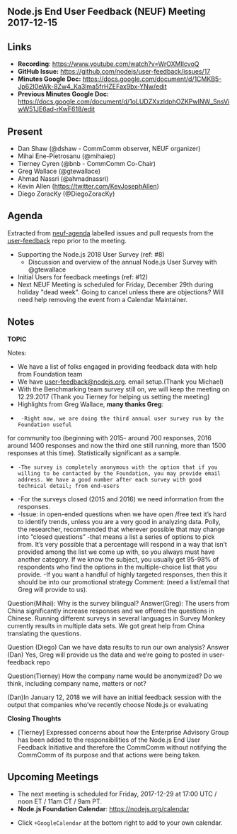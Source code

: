 ## Node.js End User Feedback (NEUF) Meeting 2017-12-15

## Links

* **Recording**: https://www.youtube.com/watch?v=WrOXMIlcvoQ 
* **GitHub Issue:** https://github.com/nodejs/user-feedback/issues/17 
* **Minutes Google Doc:** https://docs.google.com/document/d/1CMKB5-Jp62I0eWk-8Zw4_Ka3lma5frHZEFax9bx-YNw/edit
* **Previous Minutes Google Doc:** https://docs.google.com/document/d/1oLUDZXxzldphOZKPwINW_SnsViwW51JE6ad-rKwF618/edit

## Present

- Dan Shaw (@dshaw - CommComm observer, NEUF organizer)
- Mihai Ene-Pietrosanu (@mihaiep)
- Tierney Cyren (@bnb - CommComm Co-Chair)
- Greg Wallace (@gtewallace)
- Ahmad Nassri (@ahmadnassri)
- Kevin Allen (https://twitter.com/KevJosephAllen)
- Diego ZoracKy (@DiegoZoracKy)

## Agenda

Extracted from [neuf-agenda](https://github.com/nodejs/user-feedback/labels/neuf-agenda) labelled issues and pull requests from the [user-feedback](https://github.com/nodejs/user-feedback) repo prior to the meeting.
- Supporting the Node.js 2018 User Survey (ref: #8)
  - Discussion and overview of the annual Node.js User Survey with @gtewallace
- Initial Users for feedback meetings (ref: #12)
- Next NEUF Meeting is scheduled for Friday, December 29th during holiday "dead week". Going to cancel unless there are objections? Will need help removing the event from a Calendar Maintainer.

## Notes

**TOPIC**

Notes: 
* We have a list of folks engaged in providing feedback data with help from Foundation team 
* We have user-feedback@nodejs.org. email setup.(Thank you Michael) 
* With the Benchmarking team survey still on, we will keep the meeting on 12.29.2017 (Thank you Tierney for helping us setting the meeting)
* Highlights from Greg Wallace, **many thanks Greg**:
*      -Right now, we are doing the third annual user survey run by the Foundation useful
for community too (beginning with 2015- around 700 responses,
2016 around 1400 responses and now the third one still running,
more than 1500 responses at this time). Statistically significant as a sample.
*     -The survey is completely anonymous with the option that if you willing to be contacted by the Foundation, you may provide email address. We have a good number after each survey with good technical detail; from end-users
*    -For the surveys closed (2015 and 2016) we need information from the responses.
 *   -Issue: in open-ended questions when we have open /free text it’s hard to identify trends, unless you are a very good in analyzing data. Polly, the researcher, recommended that wherever possible that may change into “closed questions” -that means a list a series of options to pick from. It’s very possible that a percentage will respond in a way that isn’t provided among the list we come up with, so you always must have another category. If we know the subject, you usually get 95-98% of respondents who find the options in the multiple-choice list that you provide.
   -If you want a handful of highly targeted responses, then this it should be into our promotional strategy
Comment: (need a list/email that Greg will provide to us).
 
Question(Mihai): Why is the survey bilingual?
Answer(Greg): The users from China significantly increase responses and we offered the questions in Chinese. Running different surveys in several languages in Survey Monkey currently results in multiple data sets. We got great help from China translating the questions.

Question (Diego) Can we have data results to run our own analysis?
Answer (Dan) Yes, Greg will provide us the data and we’re going to posted in user-feedback repo

Question(Tierney) How the company name would be anonymized? Do we think, including company name, matters or not?

(Dan)In January 12, 2018 we will have an initial feedback session with the output that companies who’ve recently choose Node.js or evaluating 


**Closing Thoughts**
- [Tierney] Expressed concerns about how the Enterprise Advisory Group has been added to the responsibilities of the Node.js End User Feedback Initiative and therefore the CommComm without notifying the CommComm of its purpose and that actions were being taken.

## Upcoming Meetings

* The next meeting is scheduled for Friday, 2017-12-29 at 17:00 UTC / noon ET / 11am CT / 9am PT.
* **Node.js Foundation Calendar**: https://nodejs.org/calendar
 - Click `+GoogleCalendar` at the bottom right to add to your own calendar.



